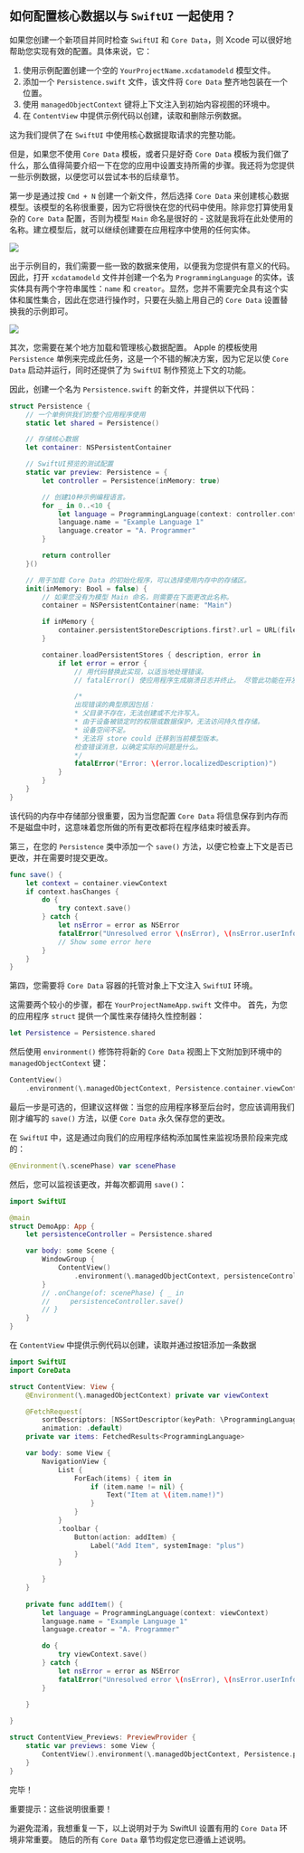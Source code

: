 如何配置核心数据以与 `SwiftUI` 一起使用？
---

如果您创建一个新项目并同时检查 `SwiftUI` 和 `Core Data`，则 Xcode 可以很好地帮助您实现有效的配置。具体来说，它：

1. 使用示例配置创建一个空的 `YourProjectName.xcdatamodeld` 模型文件。
2. 添加一个 `Persistence.swift` 文件，该文件将 `Core Data` 整齐地包装在一个位置。
3. 使用 `managedObjectContext` 键将上下文注入到初始内容视图的环境中。
4. 在 `ContentView` 中提供示例代码以创建，读取和删除示例数据。

这为我们提供了在 `SwiftUI` 中使用核心数据提取请求的完整功能。

但是，如果您不使用 `Core Data` 模板，或者只是好奇 `Core Data` 模板为我们做了什么，那么值得简要介绍一下在您的应用中设置支持所需的步骤。我还将为您提供一些示例数据，以便您可以尝试本书的后续章节。

第一步是通过按 `Cmd + N` 创建一个新文件，然后选择 `Core Data` 来创建核心数据模型。该模型的名称很重要，因为它将很快在您的代码中使用。除非您打算使用复杂的 `Core Data` 配置，否则为模型 `Main` 命名是很好的 - 这就是我将在此处使用的名称。建立模型后，就可以继续创建要在应用程序中使用的任何实体。

![](imgs/1.png)

出于示例目的，我们需要一些一致的数据来使用，以便我为您提供有意义的代码。因此，打开 `xcdatamodeld` 文件并创建一个名为 `ProgrammingLanguage` 的实体，该实体具有两个字符串属性：`name` 和 `creator`。显然，您并不需要完全具有这个实体和属性集合，因此在您进行操作时，只要在头脑上用自己的 `Core Data` 设置替换我的示例即可。

![](imgs/2.png)

其次，您需要在某个地方加载和管理核心数据配置。 Apple 的模板使用 `Persistence` 单例来完成此任务，这是一个不错的解决方案，因为它足以使 `Core Data` 启动并运行，同时还提供了为 `SwiftUI` 制作预览上下文的功能。

因此，创建一个名为 `Persistence.swift` 的新文件，并提供以下代码：

```swift
struct Persistence {
    // 一个单例供我们的整个应用程序使用
    static let shared = Persistence()

    // 存储核心数据
    let container: NSPersistentContainer

    // SwiftUI预览的测试配置
    static var preview: Persistence = {
        let controller = Persistence(inMemory: true)

        // 创建10种示例编程语言。
        for _ in 0..<10 {
            let language = ProgrammingLanguage(context: controller.container.viewContext)
            language.name = "Example Language 1"
            language.creator = "A. Programmer"
        }

        return controller
    }()

    // 用于加载 Core Data 的初始化程序，可以选择使用内存中的存储区。
    init(inMemory: Bool = false) {
        // 如果您没有为模型 Main 命名，则需要在下面更改此名称。
        container = NSPersistentContainer(name: "Main")

        if inMemory {
            container.persistentStoreDescriptions.first?.url = URL(fileURLWithPath: "/dev/null")
        }

        container.loadPersistentStores { description, error in
            if let error = error {
                // 用代码替换此实现，以适当地处理错误。
                // fatalError() 使应用程序生成崩溃日志并终止。 尽管此功能在开发过程中可能很有用，但您不应在运输应用程序中使用此功能。

                /*
                出现错误的典型原因包括：
                * 父目录不存在，无法创建或不允许写入。
                * 由于设备被锁定时的权限或数据保护，无法访问持久性存储。
                * 设备空间不足。
                * 无法将 store could 迁移到当前模型版本。
                检查错误消息，以确定实际的问题是什么。
                */
                fatalError("Error: \(error.localizedDescription)")
            }
        }
    }
}
```

该代码的内存中存储部分很重要，因为当您配置 `Core Data` 将信息保存到内存而不是磁盘中时，这意味着您所做的所有更改都将在程序结束时被丢弃。

第三，在您的 `Persistence` 类中添加一个 `save()` 方法，以便它检查上下文是否已更改，并在需要时提交更改。

```swift
func save() {
    let context = container.viewContext
    if context.hasChanges {
        do {
            try context.save()
        } catch {
            let nsError = error as NSError
            fatalError("Unresolved error \(nsError), \(nsError.userInfo)")
            // Show some error here
        }
    }
}
```

第四，您需要将 `Core Data` 容器的托管对象上下文注入 `SwiftUI` 环境。

这需要两个较小的步骤，都在 `YourProjectNameApp.swift` 文件中。 首先，为您的应用程序 `struct` 提供一个属性来存储持久性控制器：

```swift
let Persistence = Persistence.shared
```
然后使用 `environment()` 修饰符将新的 `Core Data` 视图上下文附加到环境中的 `managedObjectContext` 键：

```swift
ContentView()
    .environment(\.managedObjectContext, Persistence.container.viewContext)
```

最后一步是可选的，但建议这样做：当您的应用程序移至后台时，您应该调用我们刚才编写的 `save()` 方法，以便 `Core Data` 永久保存您的更改。


在 `SwiftUI` 中，这是通过向我们的应用程序结构添加属性来监视场景阶段来完成的：

```swift
@Environment(\.scenePhase) var scenePhase
```

然后，您可以监视该更改，并每次都调用 `save()`：

```swift
import SwiftUI

@main
struct DemoApp: App {
    let persistenceController = Persistence.shared

    var body: some Scene {
        WindowGroup {
            ContentView()
                .environment(\.managedObjectContext, persistenceController.container.viewContext)
        }
        // .onChange(of: scenePhase) { _ in
        //     persistenceController.save()
        // }
    }
}
```

在 `ContentView` 中提供示例代码以创建，读取并通过按钮添加一条数据

```swift
import SwiftUI
import CoreData

struct ContentView: View {
    @Environment(\.managedObjectContext) private var viewContext

    @FetchRequest(
        sortDescriptors: [NSSortDescriptor(keyPath: \ProgrammingLanguage.name, ascending: true)],
        animation: .default)
    private var items: FetchedResults<ProgrammingLanguage>

    var body: some View {
        NavigationView {
            List {
                ForEach(items) { item in
                    if (item.name != nil) {
                        Text("Item at \(item.name!)")
                    }
                }
            }
            .toolbar {
                Button(action: addItem) {
                    Label("Add Item", systemImage: "plus")
                }
            }
            
        }
    }
    
    private func addItem() {
        let language = ProgrammingLanguage(context: viewContext)
        language.name = "Example Language 1"
        language.creator = "A. Programmer"

        do {
            try viewContext.save()
        } catch {
            let nsError = error as NSError
            fatalError("Unresolved error \(nsError), \(nsError.userInfo)")
        }
        
    }

}

struct ContentView_Previews: PreviewProvider {
    static var previews: some View {
        ContentView().environment(\.managedObjectContext, Persistence.preview.container.viewContext)
    }
}
```

完毕！

重要提示：这些说明很重要！

为避免混淆，我想重复一下，以上说明对于为 SwiftUI 设置有用的 `Core Data` 环境非常重要。 随后的所有 `Core Data` 章节均假定您已遵循上述说明。